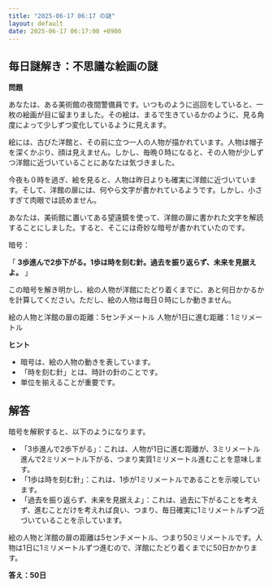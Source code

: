 ```yaml
---
title: "2025-06-17 06:17 の謎"
layout: default
date: 2025-06-17 06:17:00 +0900
---
```

## 毎日謎解き：不思議な絵画の謎

**問題**

あなたは、ある美術館の夜間警備員です。いつものように巡回をしていると、一枚の絵画が目に留まりました。その絵は、まるで生きているかのように、見る角度によって少しずつ変化しているように見えます。

絵には、古びた洋館と、その前に立つ一人の人物が描かれています。人物は帽子を深くかぶり、顔は見えません。しかし、毎晩０時になると、その人物が少しずつ洋館に近づいていることにあなたは気づきました。

今夜も０時を過ぎ、絵を見ると、人物は昨日よりも確実に洋館に近づいています。そして、洋館の扉には、何やら文字が書かれているようです。しかし、小さすぎて肉眼では読めません。

あなたは、美術館に置いてある望遠鏡を使って、洋館の扉に書かれた文字を解読することにしました。すると、そこには奇妙な暗号が書かれていたのです。

暗号：

「 **3歩進んで2歩下がる。1歩は時を刻む針。過去を振り返らず、未来を見据えよ。** 」

この暗号を解き明かし、絵の人物が洋館にたどり着くまでに、あと何日かかるかを計算してください。ただし、絵の人物は毎日０時にしか動きません。

絵の人物と洋館の扉の距離：5センチメートル
人物が1日に進む距離：1ミリメートル

**ヒント**

*   暗号は、絵の人物の動きを表しています。
*   「時を刻む針」とは、時計の針のことです。
*   単位を揃えることが重要です。

## 解答

暗号を解釈すると、以下のようになります。

*   「3歩進んで2歩下がる」：これは、人物が1日に進む距離が、3ミリメートル進んで2ミリメートル下がる、つまり実質1ミリメートル進むことを意味します。
*   「1歩は時を刻む針」：これは、1歩が1ミリメートルであることを示唆しています。
*   「過去を振り返らず、未来を見据えよ」：これは、過去に下がることを考えず、進むことだけを考えれば良い、つまり、毎日確実に1ミリメートルずつ近づいていることを示しています。

絵の人物と洋館の扉の距離は5センチメートル、つまり50ミリメートルです。人物は1日に1ミリメートルずつ進むので、洋館にたどり着くまでに50日かかります。

**答え：50日**
